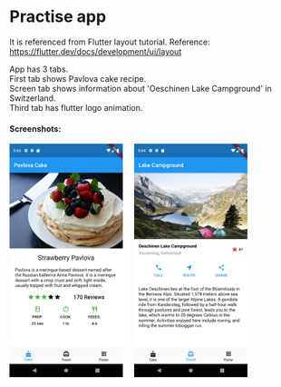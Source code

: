 # Practise app

It is referenced from Flutter layout tutorial.  Reference: https://flutter.dev/docs/development/ui/layout

App has 3 tabs.  
First tab shows Pavlova cake recipe.  
Screen tab shows information about 'Oeschinen Lake Campground' in Switzerland.  
Third tab has flutter logo animation.  

#### Screenshots:
<img src="screenshots/tab_1.png" alt="drawing" width="200"/> &nbsp;&nbsp;&nbsp; <img src="screenshots/tab_2.png" alt="drawing" width="200"/>
